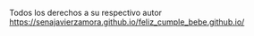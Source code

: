 Todos los derechos a su respectivo autor
https://senajavierzamora.github.io/feliz_cumple_bebe.github.io/
